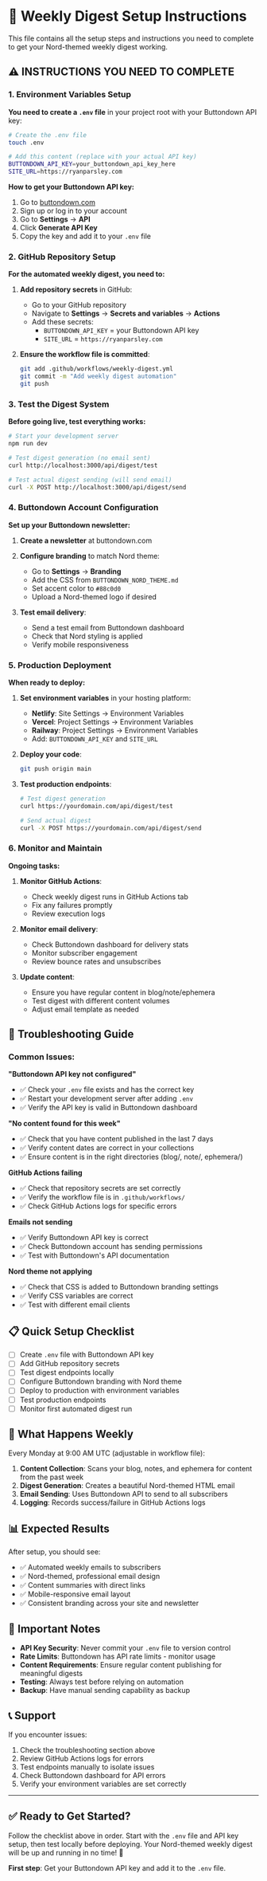# 📧 Weekly Digest Setup Instructions

This file contains all the setup steps and instructions you need to complete to get your Nord-themed weekly digest working.

## ⚠️ **INSTRUCTIONS YOU NEED TO COMPLETE**

### 1. Environment Variables Setup

**You need to create a `.env` file** in your project root with your Buttondown API key:

```bash
# Create the .env file
touch .env

# Add this content (replace with your actual API key)
BUTTONDOWN_API_KEY=your_buttondown_api_key_here
SITE_URL=https://ryanparsley.com
```

**How to get your Buttondown API key:**

1. Go to [buttondown.com](https://buttondown.com)
2. Sign up or log in to your account
3. Go to **Settings** → **API**
4. Click **Generate API Key**
5. Copy the key and add it to your `.env` file

### 2. GitHub Repository Setup

**For the automated weekly digest, you need to:**

1. **Add repository secrets** in GitHub:
   - Go to your GitHub repository
   - Navigate to **Settings** → **Secrets and variables** → **Actions**
   - Add these secrets:
     - `BUTTONDOWN_API_KEY` = your Buttondown API key
     - `SITE_URL` = `https://ryanparsley.com`

2. **Ensure the workflow file is committed**:
   ```bash
   git add .github/workflows/weekly-digest.yml
   git commit -m "Add weekly digest automation"
   git push
   ```

### 3. Test the Digest System

**Before going live, test everything works:**

```bash
# Start your development server
npm run dev

# Test digest generation (no email sent)
curl http://localhost:3000/api/digest/test

# Test actual digest sending (will send email)
curl -X POST http://localhost:3000/api/digest/send
```

### 4. Buttondown Account Configuration

**Set up your Buttondown newsletter:**

1. **Create a newsletter** at buttondown.com
2. **Configure branding** to match Nord theme:
   - Go to **Settings** → **Branding**
   - Add the CSS from `BUTTONDOWN_NORD_THEME.md`
   - Set accent color to `#88c0d0`
   - Upload a Nord-themed logo if desired

3. **Test email delivery**:
   - Send a test email from Buttondown dashboard
   - Check that Nord styling is applied
   - Verify mobile responsiveness

### 5. Production Deployment

**When ready to deploy:**

1. **Set environment variables** in your hosting platform:
   - **Netlify**: Site Settings → Environment Variables
   - **Vercel**: Project Settings → Environment Variables
   - **Railway**: Project Settings → Environment Variables
   - Add: `BUTTONDOWN_API_KEY` and `SITE_URL`

2. **Deploy your code**:

   ```bash
   git push origin main
   ```

3. **Test production endpoints**:

   ```bash
   # Test digest generation
   curl https://yourdomain.com/api/digest/test

   # Send actual digest
   curl -X POST https://yourdomain.com/api/digest/send
   ```

### 6. Monitor and Maintain

**Ongoing tasks:**

1. **Monitor GitHub Actions**:
   - Check weekly digest runs in GitHub Actions tab
   - Fix any failures promptly
   - Review execution logs

2. **Monitor email delivery**:
   - Check Buttondown dashboard for delivery stats
   - Monitor subscriber engagement
   - Review bounce rates and unsubscribes

3. **Update content**:
   - Ensure you have regular content in blog/note/ephemera
   - Test digest with different content volumes
   - Adjust email template as needed

## 🔧 **Troubleshooting Guide**

### Common Issues:

**"Buttondown API key not configured"**

- ✅ Check your `.env` file exists and has the correct key
- ✅ Restart your development server after adding `.env`
- ✅ Verify the API key is valid in Buttondown dashboard

**"No content found for this week"**

- ✅ Check that you have content published in the last 7 days
- ✅ Verify content dates are correct in your collections
- ✅ Ensure content is in the right directories (blog/, note/, ephemera/)

**GitHub Actions failing**

- ✅ Check that repository secrets are set correctly
- ✅ Verify the workflow file is in `.github/workflows/`
- ✅ Check GitHub Actions logs for specific errors

**Emails not sending**

- ✅ Verify Buttondown API key is correct
- ✅ Check Buttondown account has sending permissions
- ✅ Test with Buttondown's API documentation

**Nord theme not applying**

- ✅ Check that CSS is added to Buttondown branding settings
- ✅ Verify CSS variables are correct
- ✅ Test with different email clients

## 📋 **Quick Setup Checklist**

- [ ] Create `.env` file with Buttondown API key
- [ ] Add GitHub repository secrets
- [ ] Test digest endpoints locally
- [ ] Configure Buttondown branding with Nord theme
- [ ] Deploy to production with environment variables
- [ ] Test production endpoints
- [ ] Monitor first automated digest run

## 🎯 **What Happens Weekly**

Every Monday at 9:00 AM UTC (adjustable in workflow file):

1. **Content Collection**: Scans your blog, notes, and ephemera for content from the past week
2. **Digest Generation**: Creates a beautiful Nord-themed HTML email
3. **Email Sending**: Uses Buttondown API to send to all subscribers
4. **Logging**: Records success/failure in GitHub Actions logs

## 📊 **Expected Results**

After setup, you should see:

- ✅ Automated weekly emails to subscribers
- ✅ Nord-themed, professional email design
- ✅ Content summaries with direct links
- ✅ Mobile-responsive email layout
- ✅ Consistent branding across your site and newsletter

## 🚨 **Important Notes**

- **API Key Security**: Never commit your `.env` file to version control
- **Rate Limits**: Buttondown has API rate limits - monitor usage
- **Content Requirements**: Ensure regular content publishing for meaningful digests
- **Testing**: Always test before relying on automation
- **Backup**: Have manual sending capability as backup

## 📞 **Support**

If you encounter issues:

1. Check the troubleshooting section above
2. Review GitHub Actions logs for errors
3. Test endpoints manually to isolate issues
4. Check Buttondown dashboard for API errors
5. Verify your environment variables are set correctly

---

## ✅ **Ready to Get Started?**

Follow the checklist above in order. Start with the `.env` file and API key setup, then test locally before deploying. Your Nord-themed weekly digest will be up and running in no time! 🎉

**First step**: Get your Buttondown API key and add it to the `.env` file.
